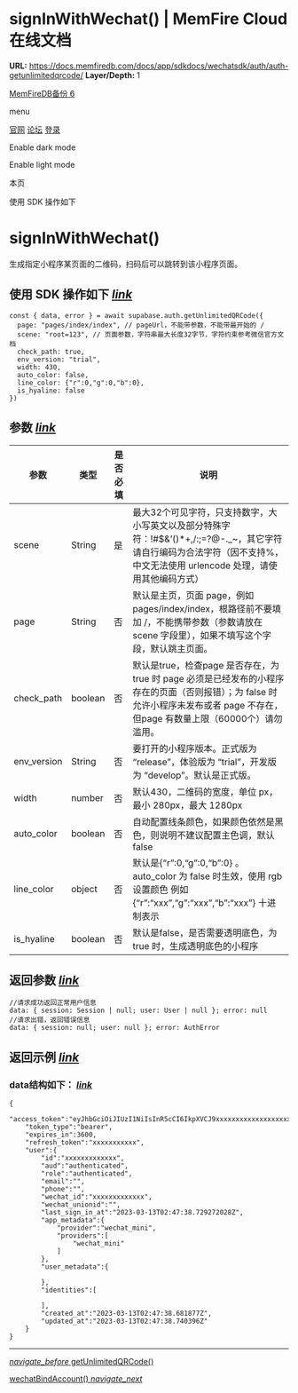 # signInWithWechat() | MemFire Cloud在线文档

**URL:** https://docs.memfiredb.com/docs/app/sdkdocs/wechatsdk/auth/auth-getunlimitedqrcode/
**Layer/Depth:** 1

[MemFireDB备份 6](/)

menu

[官网](https://memfiredb.com/)
[论坛](https://community.memfiredb.com/)
[登录](https://cloud.memfiredb.com/auth/login)

Enable dark mode

Enable light mode

本页

使用 SDK 操作如下

# signInWithWechat()

生成指定小程序某页面的二维码，扫码后可以跳转到该小程序页面。

## 使用 SDK 操作如下 [*link*](#%e4%bd%bf%e7%94%a8-sdk-%e6%93%8d%e4%bd%9c%e5%a6%82%e4%b8%8b)

```
const { data, error } = await supabase.auth.getUnlimitedQRCode({
  page: "pages/index/index", // pageUrl，不能带参数，不能带最开始的 /
  scene: "root=123", // 页面参数，字符串最大长度32字节，字符约束参考微信官方文档
  check_path: true,
  env_version: "trial",
  width: 430,
  auto_color: false,
  line_color: {"r":0,"g":0,"b":0},
  is_hyaline: false
})
```

## 参数 [*link*](#%e5%8f%82%e6%95%b0)

| 参数 | 类型 | 是否必填 | 说明 |
| --- | --- | --- | --- |
| scene | String | 是 | 最大32个可见字符，只支持数字，大小写英文以及部分特殊字符：!#$&’()\*+,/:;=?@-.\_~，其它字符请自行编码为合法字符（因不支持%，中文无法使用 urlencode 处理，请使用其他编码方式） |
| page | String | 否 | 默认是主页，页面 page，例如 pages/index/index，根路径前不要填加 /，不能携带参数（参数请放在 scene 字段里），如果不填写这个字段，默认跳主页面。 |
| check\_path | boolean | 否 | 默认是true，检查page 是否存在，为 true 时 page 必须是已经发布的小程序存在的页面（否则报错）；为 false 时允许小程序未发布或者 page 不存在， 但page 有数量上限（60000个）请勿滥用。 |
| env\_version | String | 否 | 要打开的小程序版本。正式版为 “release”，体验版为 “trial”，开发版为 “develop”。默认是正式版。 |
| width | number | 否 | 默认430，二维码的宽度，单位 px，最小 280px，最大 1280px |
| auto\_color | boolean | 否 | 自动配置线条颜色，如果颜色依然是黑色，则说明不建议配置主色调，默认 false |
| line\_color | object | 否 | 默认是{“r”:0,“g”:0,“b”:0} 。auto\_color 为 false 时生效，使用 rgb 设置颜色 例如 {“r”:“xxx”,“g”:“xxx”,“b”:“xxx”} 十进制表示 |
| is\_hyaline | boolean | 否 | 默认是false，是否需要透明底色，为 true 时，生成透明底色的小程序 |

## 返回参数 [*link*](#%e8%bf%94%e5%9b%9e%e5%8f%82%e6%95%b0)

```
//请求成功返回正常用户信息
data: { session: Session | null; user: User | null }; error: null
//请求出错，返回错误信息
data: { session: null; user: null }; error: AuthError
```

## 返回示例 [*link*](#%e8%bf%94%e5%9b%9e%e7%a4%ba%e4%be%8b)

### data结构如下： [*link*](#data%e7%bb%93%e6%9e%84%e5%a6%82%e4%b8%8b)

```
{
    "access_token":"eyJhbGciOiJIUzI1NiIsInR5cCI6IkpXVCJ9xxxxxxxxxxxxxxxxxxxxxxxx",
    "token_type":"bearer",
    "expires_in":3600,
    "refresh_token":"xxxxxxxxxxx",
    "user":{
        "id":"xxxxxxxxxxxxx",
        "aud":"authenticated",
        "role":"authenticated",
        "email":"",
        "phone":"",
        "wechat_id":"xxxxxxxxxxxxx",
        "wechat_unionid":"",
        "last_sign_in_at":"2023-03-13T02:47:38.729272028Z",
        "app_metadata":{
            "provider":"wechat_mini",
            "providers":[
                "wechat_mini"
            ]
        },
        "user_metadata":{

        },
        "identities":[

        ],
        "created_at":"2023-03-13T02:47:38.681877Z",
        "updated_at":"2023-03-13T02:47:38.740396Z"
    }
}
```

---

[*navigate\_before* getUnlimitedQRCode()](/docs/app/sdkdocs/wechatsdk/auth/auth-wechatbindphone/)

[wechatBindAccount() *navigate\_next*](/docs/app/sdkdocs/wechatsdk/auth/auth-wechatbindaccount/)